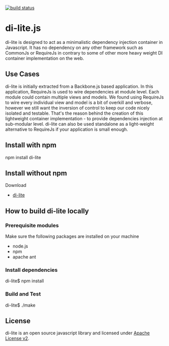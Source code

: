 [![build status](https://secure.travis-ci.org/NickQiZhu/di.js.png)](http://travis-ci.org/NickQiZhu/di.js)

di-lite.js
==========

di-lite is designed to act as a minimalistic dependency injection container in Javascript. It has no dependency on
any other framework such as CommonJs or RequireJs in contrary to some of other more heavy weight DI container
implementation on the web.

Use Cases
---------

di-lite is initially extracted from a Backbone.js based application. In this application, RequireJs is used to wire
dependencies at module level. Each module could contain multiple views and models. We found using RequireJs to wire
every individual view and model is a bit of overkill and verbose, however we still want the inversion of control to
keep our code nicely isolated and testable. That's the reason behind the creation of this lightweight container
implementation - to provide dependencies injection at sub-modular level. di-lite can also be used standalone as a
light-weight alternative to RequireJs if your application is small enough.


Install with npm
--------------------
npm install di-lite


Install without npm
--------------------
Download
* [di-lite](https://github.com/NickQiZhu/di.js)


How to build di-lite locally
---------------------------

### Prerequisite modules

Make sure the following packages are installed on your machine
* node.js
* npm
* apache ant

### Install dependencies

di-lite$ npm install

### Build and Test

di-lite$ ./make


License
--------------------

di-lite is an open source javascript library and licensed under
[Apache License v2](http://www.apache.org/licenses/LICENSE-2.0.html).
